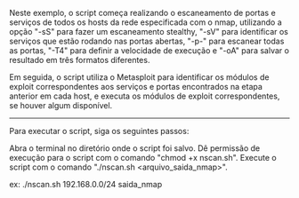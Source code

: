 Neste exemplo, o script começa realizando o escaneamento de portas e serviços de todos os hosts da rede especificada com o nmap, utilizando a opção "-sS" para fazer um escaneamento stealthy, "-sV" para identificar os serviços que estão rodando nas portas abertas, "-p-" para escanear todas as portas, "-T4" para definir a velocidade de execução e "-oA" para salvar o resultado em três formatos diferentes.

Em seguida, o script utiliza o Metasploit para identificar os módulos de exploit correspondentes aos serviços e portas encontrados na etapa anterior em cada host, e executa os módulos de exploit correspondentes, se houver algum disponível.

--------------------------------------------------------------------------------------------------------

Para executar o script, siga os seguintes passos:

Abra o terminal no diretório onde o script foi salvo.
Dê permissão de execução para o script com o comando "chmod +x nscan.sh".
Execute o script com o comando "./nscan.sh <rede> <arquivo_saida_nmap>".
  
  ex: ./nscan.sh 192.168.0.0/24 saida_nmap
